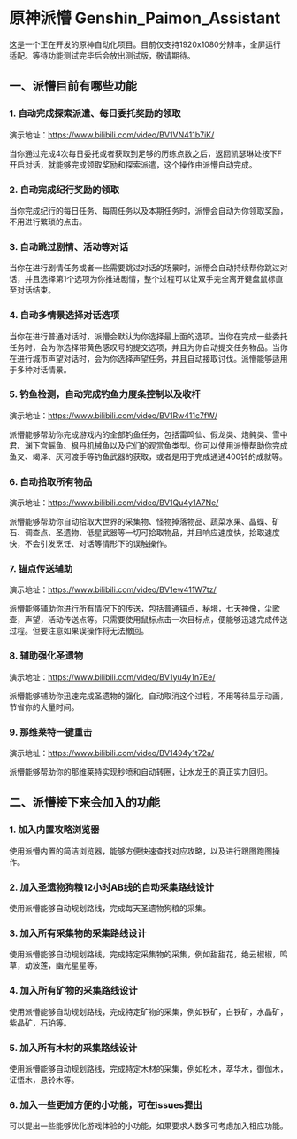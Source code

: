 # 原神派懵 Genshin_Paimon_Assistant
这是一个正在开发的原神自动化项目。目前仅支持1920x1080分辨率，全屏运行适配。等待功能测试完毕后会放出测试版，敬请期待。

## 一、派懵目前有哪些功能
### 1. 自动完成探索派遣、每日委托奖励的领取
演示地址：https://www.bilibili.com/video/BV1VN411b7iK/

当你通过完成4次每日委托或者获取到足够的历练点数之后，返回凯瑟琳处按下F开启对话，就能够完成领取奖励和探索派遣，这个操作由派懵自动完成。

### 2. 自动完成纪行奖励的领取
当你完成纪行的每日任务、每周任务以及本期任务时，派懵会自动为你领取奖励，不用进行繁琐的点击。

### 3. 自动跳过剧情、活动等对话
当你在进行剧情任务或者一些需要跳过对话的场景时，派懵会自动持续帮你跳过对话，并且选择第1个选项为你推进剧情，整个过程可以让双手完全离开键盘鼠标直至对话结束。

### 4. 自动多情景选择对话选项
当你在进行普通对话时，派懵会默认为你选择最上面的选项。当你在完成一些委托任务时，会为你选择带黄色感叹号的提交选项，并且为你自动提交任务物品。当你在进行城市声望对话时，会为你选择声望任务，并且自动接取讨伐。派懵能够适用于多种对话情景。

### 5. 钓鱼检测，自动完成钓鱼力度条控制以及收杆
演示地址：https://www.bilibili.com/video/BV1Rw411c7fW/

派懵能够帮助你完成游戏内的全部钓鱼任务，包括雷鸣仙、假龙类、炮鲀类、雪中君、渊下宫鳐鱼、枫丹机械鱼以及它们的观赏鱼类型。你可以使用派懵帮助你完成鱼叉、竭泽、灰河渡手等钓鱼武器的获取，或者是用于完成通通400铃的成就等。

### 6. 自动拾取所有物品
演示地址：https://www.bilibili.com/video/BV1Qu4y1A7Ne/

派懵能够帮助你自动拾取大世界的采集物、怪物掉落物品、蔬菜水果、晶蝶、矿石、调查点、圣遗物、低星武器等一切可拾取物品，并且响应速度快，拾取速度快，不会引发烹饪、对话等情形下的误触操作。

### 7. 锚点传送辅助
演示地址：https://www.bilibili.com/video/BV1ew411W7tz/

派懵能够辅助你进行所有情况下的传送，包括普通锚点，秘境，七天神像，尘歌壶，声望，活动传送点等。只需要使用鼠标点击一次目标点，便能够迅速完成传送过程。但要注意如果误操作将无法撤回。

### 8. 辅助强化圣遗物
演示地址：https://www.bilibili.com/video/BV1yu4y1n7Ee/

派懵能够辅助你迅速完成圣遗物的强化，自动取消这个过程，不用等待显示动画，节省你的大量时间。

### 9. 那维莱特一键重击
演示地址：https://www.bilibili.com/video/BV1494y1t72a/

派懵能够帮助你的那维莱特实现秒喷和自动转圈，让水龙王的真正实力回归。

## 二、派懵接下来会加入的功能
### 1. 加入内置攻略浏览器
使用派懵内置的简洁浏览器，能够方便快速查找对应攻略，以及进行跟图跑图操作。

### 2. 加入圣遗物狗粮12小时AB线的自动采集路线设计
使用派懵能够自动规划路线，完成每天圣遗物狗粮的采集。

### 3. 加入所有采集物的采集路线设计
使用派懵能够自动规划路线，完成特定采集物的采集，例如甜甜花，绝云椒椒，鸣草，劫波莲，幽光星星等。

### 4. 加入所有矿物的采集路线设计
使用派懵能够自动规划路线，完成特定矿物的采集，例如铁矿，白铁矿，水晶矿，紫晶矿，石珀等。

### 5. 加入所有木材的采集路线设计
使用派懵能够自动规划路线，完成特定木材的采集，例如松木，萃华木，御伽木，证悟木，悬铃木等。

### 6. 加入一些更加方便的小功能，可在issues提出
可以提出一些能够优化游戏体验的小功能，如果要求人数多可考虑加入相应功能。


